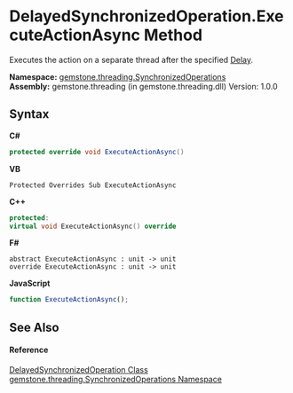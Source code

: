 # DelayedSynchronizedOperation.ExecuteActionAsync Method 
 

Executes the action on a separate thread after the specified <a href="83c3e327-ca09-1869-ca67-1d37520959ba">Delay</a>.

**Namespace:**&nbsp;<a href="1f40f322-ebc7-b97d-11c0-ccf540bd3b46">gemstone.threading.SynchronizedOperations</a><br />**Assembly:**&nbsp;gemstone.threading (in gemstone.threading.dll) Version: 1.0.0

## Syntax

**C#**<br />
``` C#
protected override void ExecuteActionAsync()
```

**VB**<br />
``` VB
Protected Overrides Sub ExecuteActionAsync
```

**C++**<br />
``` C++
protected:
virtual void ExecuteActionAsync() override
```

**F#**<br />
``` F#
abstract ExecuteActionAsync : unit -> unit 
override ExecuteActionAsync : unit -> unit 
```

**JavaScript**<br />
``` JavaScript
function ExecuteActionAsync();
```


## See Also


#### Reference
<a href="28e0b57f-adc8-4eea-1418-a1cc460308e6">DelayedSynchronizedOperation Class</a><br /><a href="1f40f322-ebc7-b97d-11c0-ccf540bd3b46">gemstone.threading.SynchronizedOperations Namespace</a><br />